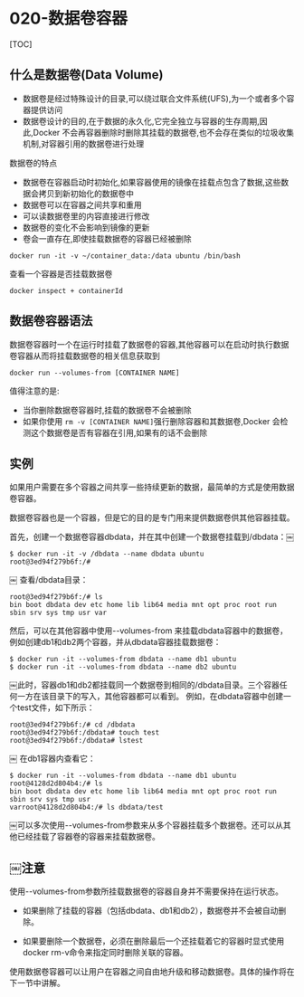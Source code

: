 # 020-数据卷容器

[TOC]

## 什么是数据卷(Data Volume)

- 数据卷是经过特殊设计的目录,可以绕过联合文件系统(UFS),为一个或者多个容器提供访问
- 数据卷设计的目的,在于数据的永久化,它完全独立与容器的生存周期,因此,Docker 不会再容器删除时删除其挂载的数据卷,也不会存在类似的垃圾收集机制,对容器引用的数据卷进行处理

数据卷的特点

- 数据卷在容器启动时初始化,如果容器使用的镜像在挂载点包含了数据,这些数据会拷贝到新初始化的数据卷中
- 数据卷可以在容器之间共享和重用
- 可以读数据卷里的内容直接进行修改
- 数据卷的变化不会影响到镜像的更新
- 卷会一直存在,即使挂载数据卷的容器已经被删除


```
docker run -it -v ~/container_data:/data ubuntu /bin/bash
```

查看一个容器是否挂载数据卷

```
docker inspect + containerId

```

## 数据卷容器语法

数据卷容器时一个在运行时挂载了数据卷的容器,其他容器可以在启动时执行数据卷容器从而将挂载数据卷的相关信息获取到

```
docker run --volumes-from [CONTAINER NAME]
```

值得注意的是:

- 当你删除数据卷容器时,挂载的数据卷不会被删除
- 如果你使用 `rm -v [CONTAINER NAME]`强行删除容器和其数据卷,Docker 会检测这个数据卷是否有容器在引用,如果有的话不会删除

## 实例

如果用户需要在多个容器之间共享一些持续更新的数据，最简单的方式是使用数据卷容器。

数据卷容器也是一个容器，但是它的目的是专门用来提供数据卷供其他容器挂载。

首先，创建一个数据卷容器dbdata，并在其中创建一个数据卷挂载到/dbdata：￼

```
$ docker run -it -v /dbdata --name dbdata ubuntu
root@3ed94f279b6f:/#
```

￼
查看/dbdata目录：

```
root@3ed94f279b6f:/# ls
bin boot dbdata dev etc home lib lib64 media mnt opt proc root run  
sbin srv sys tmp usr var
```

然后，可以在其他容器中使用--volumes-from 来挂载dbdata容器中的数据卷，例如创建db1和db2两个容器，并从dbdata容器挂载数据卷：

```
$ docker run -it --volumes-from dbdata --name db1 ubuntu
$ docker run -it --volumes-from dbdata --name db2 ubuntu
```

￼此时，容器db1和db2都挂载同一个数据卷到相同的/dbdata目录。三个容器任何一方在该目录下的写入，其他容器都可以看到。
例如，在dbdata容器中创建一个test文件，如下所示：

```
root@3ed94f279b6f:/# cd /dbdata
root@3ed94f279b6f:/dbdata# touch test
root@3ed94f279b6f:/dbdata# lstest
```

￼
在db1容器内查看它：

```
$ docker run -it --volumes-from dbdata --name db1 ubuntu
root@4128d2d804b4:/# ls
bin boot dbdata dev etc home lib lib64 media mnt opt proc root run  sbin srv sys tmp usr 
varroot@4128d2d804b4:/# ls dbdata/test￼
```

￼可以多次使用--volumes-from参数来从多个容器挂载多个数据卷。还可以从其他已经挂载了容器卷的容器来挂载数据卷。

## ￼注意

使用--volumes-from参数所挂载数据卷的容器自身并不需要保持在运行状态。

- 如果删除了挂载的容器（包括dbdata、db1和db2），数据卷并不会被自动删除。

- 如果要删除一个数据卷，必须在删除最后一个还挂载着它的容器时显式使用docker rm-v命令来指定同时删除关联的容器。

使用数据卷容器可以让用户在容器之间自由地升级和移动数据卷。具体的操作将在下一节中讲解。